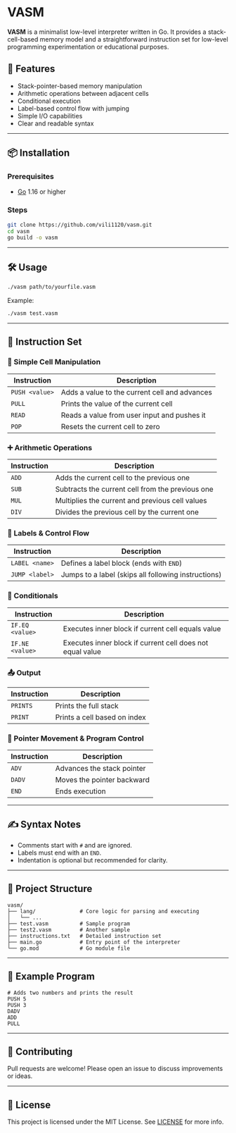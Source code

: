# VASM

**VASM** is a minimalist low-level interpreter written in Go. It provides a stack-cell-based memory model and a straightforward instruction set for low-level programming experimentation or educational purposes.

## 🚀 Features

- Stack-pointer-based memory manipulation
- Arithmetic operations between adjacent cells
- Conditional execution
- Label-based control flow with jumping
- Simple I/O capabilities
- Clear and readable syntax

---

## 📦 Installation

### Prerequisites
- [Go](https://golang.org/dl/) 1.16 or higher

### Steps
```bash
git clone https://github.com/vili1120/vasm.git
cd vasm
go build -o vasm
```

---

## 🛠️ Usage

```bash
./vasm path/to/yourfile.vasm
```

Example:
```bash
./vasm test.vasm
```

---

## 🧾 Instruction Set

### 🧮 Simple Cell Manipulation
| Instruction       | Description                                             |
|------------------|---------------------------------------------------------|
| `PUSH <value>`   | Adds a value to the current cell and advances           |
| `PULL`           | Prints the value of the current cell                    |
| `READ`           | Reads a value from user input and pushes it             |
| `POP`            | Resets the current cell to zero                         |

### ➕ Arithmetic Operations
| Instruction       | Description                                             |
|------------------|---------------------------------------------------------|
| `ADD`            | Adds the current cell to the previous one               |
| `SUB`            | Subtracts the current cell from the previous one        |
| `MUL`            | Multiplies the current and previous cell values         |
| `DIV`            | Divides the previous cell by the current one            |

### 🔁 Labels & Control Flow
| Instruction         | Description                                           |
|--------------------|-------------------------------------------------------|
| `LABEL <name>`     | Defines a label block (ends with `END`)              |
| `JUMP <label>`     | Jumps to a label (skips all following instructions)  |

### 🔎 Conditionals
| Instruction       | Description                                             |
|------------------|---------------------------------------------------------|
| `IF.EQ <value>`  | Executes inner block if current cell equals value       |
| `IF.NE <value>`  | Executes inner block if current cell does not equal value |

### 📤 Output
| Instruction       | Description                                             |
|------------------|---------------------------------------------------------|
| `PRINTS`         | Prints the full stack                                   |
| `PRINT`          | Prints a cell based on index                            |

### 📍 Pointer Movement & Program Control
| Instruction       | Description                                             |
|------------------|---------------------------------------------------------|
| `ADV`            | Advances the stack pointer                              |
| `DADV`           | Moves the pointer backward                              |
| `END`            | Ends execution                                           |

---

## ✍️ Syntax Notes

- Comments start with `#` and are ignored.
- Labels must end with an `END`.
- Indentation is optional but recommended for clarity.

---

## 📂 Project Structure

```
vasm/
├── lang/              # Core logic for parsing and executing
│   └── ...
├── test.vasm          # Sample program
├── test2.vasm         # Another sample
├── instructions.txt   # Detailed instruction set
├── main.go            # Entry point of the interpreter
└── go.mod             # Go module file
```

---

## 📄 Example Program

```vasm
# Adds two numbers and prints the result
PUSH 5
PUSH 3
DADV
ADD
PULL
```

---

## 🤝 Contributing

Pull requests are welcome! Please open an issue to discuss improvements or ideas.

---

## 📜 License

This project is licensed under the MIT License. See [LICENSE](LICENSE) for more info.
